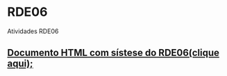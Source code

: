 # RDE06
 Atividades RDE06
 <h2><a href="RDE06-Adriele_Fillos.html" target="_blank">Documento HTML com sístese do RDE06(clique aqui);</a></h2>

